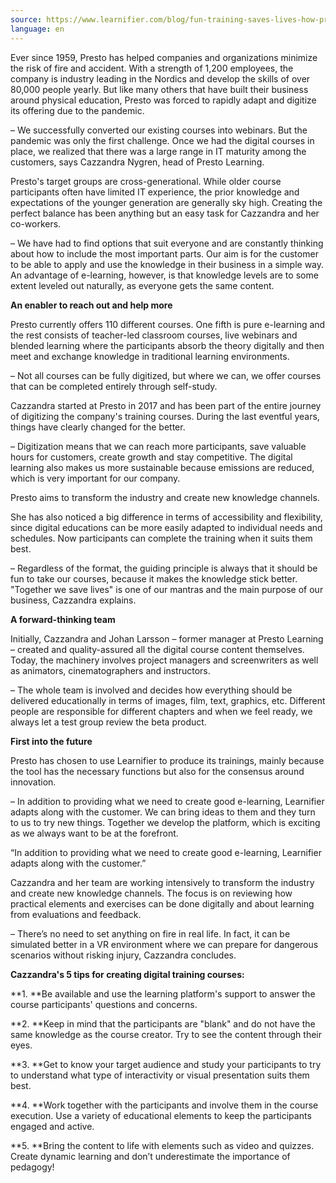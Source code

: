 ```yaml
---
source: https://www.learnifier.com/blog/fun-training-saves-lives-how-presto-helps-customers-in-the-digital
language: en
---
```


Ever since 1959, Presto has helped companies and organizations minimize the risk of fire and accident. With a strength of 1,200 employees, the company is industry leading in the Nordics and develop the skills of over 80,000 people yearly. But like many others that have built their business around physical education, Presto was forced to rapidly adapt and digitize its offering due to the pandemic.

– We successfully converted our existing courses into webinars. But the pandemic was only the first challenge. Once we had the digital courses in place, we realized that there was a large range in IT maturity among the customers, says Cazzandra Nygren, head of Presto Learning.

Presto's target groups are cross-generational. While older course participants often have limited IT experience, the prior knowledge and expectations of the younger generation are generally sky high. Creating the perfect balance has been anything but an easy task for Cazzandra and her co-workers.

– We have had to find options that suit everyone and are constantly thinking about how to include the most important parts. Our aim is for the customer to be able to apply and use the knowledge in their business in a simple way. An advantage of e-learning, however, is that knowledge levels are to some extent leveled out naturally, as everyone gets the same content.

**An enabler to reach out and help more**

Presto currently offers 110 different courses. One fifth is pure e-learning and the rest consists of teacher-led classroom courses, live webinars and blended learning where the participants absorb the theory digitally and then meet and exchange knowledge in traditional learning environments.

– Not all courses can be fully digitized, but where we can, we offer courses that can be completed entirely through self-study.

Cazzandra started at Presto in 2017 and has been part of the entire journey of digitizing the company's training courses. During the last eventful years, things have clearly changed for the better.

– Digitization means that we can reach more participants, save valuable hours for customers, create growth and stay competitive. The digital learning also makes us more sustainable because emissions are reduced, which is very important for our company.

Presto aims to transform the industry and create new knowledge channels.


She has also noticed a big difference in terms of accessibility and flexibility, since digital educations can be more easily adapted to individual needs and schedules. Now participants can complete the training when it suits them best.

– Regardless of the format, the guiding principle is always that it should be fun to take our courses, because it makes the knowledge stick better. "Together we save lives" is one of our mantras and the main purpose of our business, Cazzandra explains.

**A forward-thinking team**

Initially, Cazzandra and Johan Larsson – former manager at Presto Learning – created and quality-assured all the digital course content themselves. Today, the machinery involves project managers and screenwriters as well as animators, cinematographers and instructors.

– The whole team is involved and decides how everything should be delivered educationally in terms of images, film, text, graphics, etc. Different people are responsible for different chapters and when we feel ready, we always let a test group review the beta product.

**First into the future**

Presto has chosen to use Learnifier to produce its trainings, mainly because the tool has the necessary functions but also for the consensus around innovation.

– In addition to providing what we need to create good e-learning, Learnifier adapts along with the customer. We can bring ideas to them and they turn to us to try new things. Together we develop the platform, which is exciting as we always want to be at the forefront.

“In addition to providing what we need to create good e-learning, Learnifier adapts along with the customer.”


Cazzandra and her team are working intensively to transform the industry and create new knowledge channels. The focus is on reviewing how practical elements and exercises can be done digitally and about learning from evaluations and feedback.

– There’s no need to set anything on fire in real life. In fact, it can be simulated better in a VR environment where we can prepare for dangerous scenarios without risking injury, Cazzandra concludes.

**Cazzandra's 5 tips for creating digital training courses:**

**1. **Be available and use the learning platform's support to answer the course participants' questions and concerns.

**2. **Keep in mind that the participants are "blank" and do not have the same knowledge as the course creator. Try to see the content through their eyes.

**3. **Get to know your target audience and study your participants to try to understand what type of interactivity or visual presentation suits them best.

**4. **Work together with the participants and involve them in the course execution. Use a variety of educational elements to keep the participants engaged and active.

**5. **Bring the content to life with elements such as video and quizzes. Create dynamic learning and don’t underestimate the importance of pedagogy!